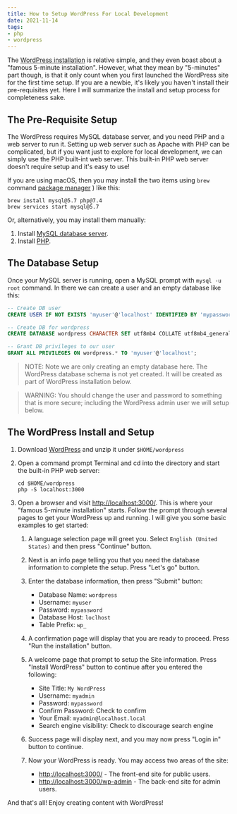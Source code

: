 ```yaml
---
title: How to Setup WordPress For Local Development
date: 2021-11-14
tags:
- php
- wordpress
---
```


The [WordPress installation](https://wordpress.org/support/article/how-to-install-wordpress/) is relative simple, and they even boast about a "famous 5-minute installation". However, what they mean by "5-minutes" part though, is that it only count when you first launched the WordPress site for the first time setup. If you are a newbie, it's likely you haven't install their pre-requisites yet. Here I will summarize the install and setup process for completeness sake.

## The Pre-Requisite Setup

The WordPress requires MySQL database server, and you need PHP and a web server to run it. Setting up web server such as Apache with PHP can be complicated, but if you want just to explore for local development, we can simply use the PHP built-int web server. This built-in PHP web server doesn't require setup and it's easy to use!

If you are using macOS, then you may install the two items using `brew` command [package manager](https://brew.sh/) ) like this:

```
brew install mysql@5.7 php@7.4
brew services start mysql@5.7
```

Or, alternatively, you may install them manually:

1. Install [MySQL database server](https://dev.mysql.com/downloads/mysql/).
2. Install [PHP](https://www.php.net/downloads.php).

## The Database Setup

Once your MySQL server is running, open a MySQL prompt with `mysql -u root` command. In there we can create a user and an empty database like this:
        
```sql
-- Create DB user
CREATE USER IF NOT EXISTS 'myuser'@'localhost' IDENTIFIED BY 'mypassword';

-- Create DB for wordpress
CREATE DATABASE wordpress CHARACTER SET utf8mb4 COLLATE utf8mb4_general_ci;

-- Grant DB privileges to our user
GRANT ALL PRIVILEGES ON wordpress.* TO 'myuser'@'localhost';
```

> NOTE: Note we are only creating an empty database here. The WordPress database schema is not yet created. It will be created as part of WordPress installation below.

> WARNING: You should change the user and password to something that is more secure; including the WordPress admin user we will setup below.

## The WordPress Install and Setup

1. Download [WordPress](https://wordpress.org/download/#download-install) and unzip it under `$HOME/wordpress`

2. Open a command prompt Terminal and cd into the directory and start the built-in PHP web server:

    ```
    cd $HOME/wordpress
    php -S localhost:3000
    ```
        
3. Open a browser and visit [http://localhost:3000/](http://localhost:3000/). This is where your "famous 5-minute installation" starts. Follow the prompt through several pages to get your WordPress up and running. I will give you some basic examples to get started:

    1. A language selection page will greet you. Select `English (United States)` and then press "Continue" button.
    2. Next is an info page telling you that you need the database information to complete the setup. Press "Let's go" button.
    3. Enter the database information, then press "Submit" button:
    
        * Database Name: `wordpress`
        * Username: `myuser`
        * Password: `mypassword`
        * Database Host: `loclhost`
        * Table Prefix: `wp_`
      
    4. A confirmation page will display that you are ready to proceed. Press "Run the installation" button.
    5. A welcome page that prompt to setup the Site information. Press "Install WordPress" button to continue after you entered the following:
    
        * Site Title: `My WordPress`
        * Username: `myadmin`
        * Password: `mypassword`
        * Confirm Password: Check to confirm
        * Your Email: `myadmin@localhost.local`
        * Search engine visibility: Check to discourage search engine
      
    6. Success page will display next, and you may now press "Login in" button to continue.
    
    7. Now your WordPress is ready. You may access two areas of the site:
    
        * [http://localhost:3000/](http://localhost:3000/) - The front-end site for public users. 
        * [http://localhost:3000/wp-admin](http://localhost:3000/wp-admin) - The back-end site for admin users.
        
And that's all! Enjoy creating content with WordPress!
